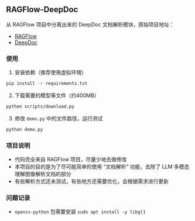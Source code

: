 ## RAGFlow-DeepDoc

从 RAGFlow 项目中分离出来的 DeepDoc 文档解析模块，原始项目地址：

- [RAGFlow](https://github.com/infiniflow/ragflow/blob/main/README_zh.md)
- [DeepDoc](https://github.com/infiniflow/ragflow/blob/main/deepdoc/README_zh.md)

### 使用

1. 安装依赖（推荐使用虚拟环境）

```bash
pip install -r requirements.txt
```

2. 下载需要的模型等文件（约400MB）

```bash
python scripts/download.py
```

3. 修改 `demo.py` 中的文件路径，运行测试

```bash
python demo.py
```

### 项目说明

- 代码完全来自 RAGFlow 项目，尽量少地去做修改
- 本项目的目的是为了尽可能简单的使用 “文档解析” 功能，去除了 LLM 多模态理解图像解析文档的部分
- 有些解析方式还未测试，有些地方还需要优化，会根据需求进行更新

### 问题记录

- `opencv-python` 包需要安装 `sudo apt install -y libgl1`
